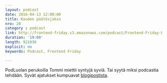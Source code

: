 ```yaml
---
layout: podcast
date: 2016-04-13 12:00:00
title: Kauden päätösjakso
nro: 20
category : podcast
link: http://frontend-friday.s3.amazonaws.com/podcast/Frontend-Friday-Episode-20.mp3
duration: '19:00'
length: 921030
explicit: no
keywords: Podcast, Frontend Friday

---
```


PodLuolan perukoilla Tommi miettii syntyjä syviä. Tai syytä miksi podcastia tehdään. Syvät ajatukset kumpuavat [blogipostista](http://xn--pkk-qlaa4i.fi/weblog/miksi-teen-podcastia.html).